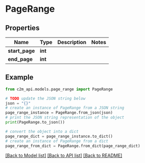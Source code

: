 # PageRange


## Properties

Name | Type | Description | Notes
------------ | ------------- | ------------- | -------------
**start_page** | **int** |  | 
**end_page** | **int** |  | 

## Example

```python
from c2m_api.models.page_range import PageRange

# TODO update the JSON string below
json = "{}"
# create an instance of PageRange from a JSON string
page_range_instance = PageRange.from_json(json)
# print the JSON string representation of the object
print(PageRange.to_json())

# convert the object into a dict
page_range_dict = page_range_instance.to_dict()
# create an instance of PageRange from a dict
page_range_from_dict = PageRange.from_dict(page_range_dict)
```
[[Back to Model list]](../README.md#documentation-for-models) [[Back to API list]](../README.md#documentation-for-api-endpoints) [[Back to README]](../README.md)


